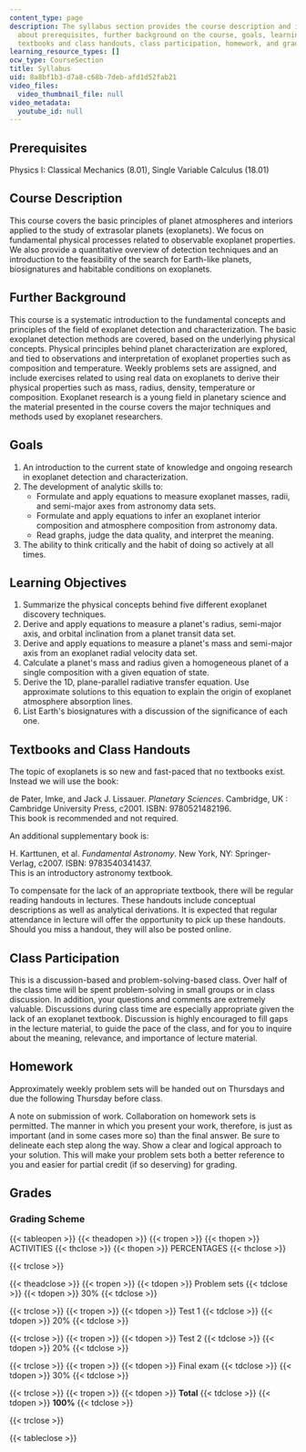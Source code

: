 ```yaml
---
content_type: page
description: The syllabus section provides the course description and information
  about prerequisites, further background on the course, goals, learning objectives,
  textbooks and class handouts, class participation, homework, and grades.
learning_resource_types: []
ocw_type: CourseSection
title: Syllabus
uid: 8a8bf1b3-d7a8-c68b-7deb-afd1d52fab21
video_files:
  video_thumbnail_file: null
video_metadata:
  youtube_id: null
---
```


Prerequisites
-------------

Physics I: Classical Mechanics (8.01), Single Variable Calculus (18.01)

Course Description
------------------

This course covers the basic principles of planet atmospheres and interiors applied to the study of extrasolar planets (exoplanets). We focus on fundamental physical processes related to observable exoplanet properties. We also provide a quantitative overview of detection techniques and an introduction to the feasibility of the search for Earth-like planets, biosignatures and habitable conditions on exoplanets.

Further Background
------------------

This course is a systematic introduction to the fundamental concepts and principles of the field of exoplanet detection and characterization. The basic exoplanet detection methods are covered, based on the underlying physical concepts. Physical principles behind planet characterization are explored, and tied to observations and interpretation of exoplanet properties such as composition and temperature. Weekly problems sets are assigned, and include exercises related to using real data on exoplanets to derive their physical properties such as mass, radius, density, temperature or composition. Exoplanet research is a young field in planetary science and the material presented in the course covers the major techniques and methods used by exoplanet researchers.

Goals
-----

1.  An introduction to the current state of knowledge and ongoing research in exoplanet detection and characterization.
2.  The development of analytic skills to:
    *   Formulate and apply equations to measure exoplanet masses, radii, and semi-major axes from astronomy data sets.
    *   Formulate and apply equations to infer an exoplanet interior composition and atmosphere composition from astronomy data.
    *   Read graphs, judge the data quality, and interpret the meaning.
3.  The ability to think critically and the habit of doing so actively at all times.

Learning Objectives
-------------------

1.  Summarize the physical concepts behind five different exoplanet discovery techniques.
2.  Derive and apply equations to measure a planet's radius, semi-major axis, and orbital inclination from a planet transit data set.
3.  Derive and apply equations to measure a planet's mass and semi-major axis from an exoplanet radial velocity data set.
4.  Calculate a planet's mass and radius given a homogeneous planet of a single composition with a given equation of state.
5.  Derive the 1D, plane-parallel radiative transfer equation. Use approximate solutions to this equation to explain the origin of exoplanet atmosphere absorption lines.
6.  List Earth's biosignatures with a discussion of the significance of each one.

Textbooks and Class Handouts
----------------------------

The topic of exoplanets is so new and fast-paced that no textbooks exist. Instead we will use the book:

de Pater, Imke, and Jack J. Lissauer. _Planetary Sciences_. Cambridge, UK : Cambridge University Press, c2001. ISBN: 9780521482196.  
This book is recommended and not required.

An additional supplementary book is:

H. Karttunen, et al. _Fundamental Astronomy_. New York, NY: Springer-Verlag, c2007. ISBN: 9783540341437.  
This is an introductory astronomy textbook.

To compensate for the lack of an appropriate textbook, there will be regular reading handouts in lectures. These handouts include conceptual descriptions as well as analytical derivations. It is expected that regular attendance in lecture will offer the opportunity to pick up these handouts. Should you miss a handout, they will also be posted online.

Class Participation
-------------------

This is a discussion-based and problem-solving-based class. Over half of the class time will be spent problem-solving in small groups or in class discussion. In addition, your questions and comments are extremely valuable. Discussions during class time are especially appropriate given the lack of an exoplanet textbook. Discussion is highly encouraged to fill gaps in the lecture material, to guide the pace of the class, and for you to inquire about the meaning, relevance, and importance of lecture material.

Homework
--------

Approximately weekly problem sets will be handed out on Thursdays and due the following Thursday before class.

A note on submission of work. Collaboration on homework sets is permitted. The manner in which you present your work, therefore, is just as important (and in some cases more so) than the final answer. Be sure to delineate each step along the way. Show a clear and logical approach to your solution. This will make your problem sets both a better reference to you and easier for partial credit (if so deserving) for grading.

Grades
------

### Grading Scheme

{{< tableopen >}}
{{< theadopen >}}
{{< tropen >}}
{{< thopen >}}
ACTIVITIES
{{< thclose >}}
{{< thopen >}}
PERCENTAGES
{{< thclose >}}

{{< trclose >}}

{{< theadclose >}}
{{< tropen >}}
{{< tdopen >}}
Problem sets
{{< tdclose >}}
{{< tdopen >}}
30%
{{< tdclose >}}

{{< trclose >}}
{{< tropen >}}
{{< tdopen >}}
Test 1
{{< tdclose >}}
{{< tdopen >}}
20%
{{< tdclose >}}

{{< trclose >}}
{{< tropen >}}
{{< tdopen >}}
Test 2
{{< tdclose >}}
{{< tdopen >}}
20%
{{< tdclose >}}

{{< trclose >}}
{{< tropen >}}
{{< tdopen >}}
Final exam
{{< tdclose >}}
{{< tdopen >}}
30%
{{< tdclose >}}

{{< trclose >}}
{{< tropen >}}
{{< tdopen >}}
**Total**
{{< tdclose >}}
{{< tdopen >}}
**100%**
{{< tdclose >}}

{{< trclose >}}

{{< tableclose >}}